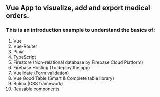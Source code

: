 ## Vue App to visualize, add and export medical orders.

### This is an introduction example to understand the basics of:

1. Vue
2. Vue-Router
3. Pinia
4. TypeScript
5. Firestore (Non-relational database by Firebase Cloud Platform)
6. Firebase Hosting (To deploy the app)
7. Vuelidate (Form validation)
8. Vue Good Table (Smart & Complete table library)
9. Bulma (CSS framework)
10. Reusable components
